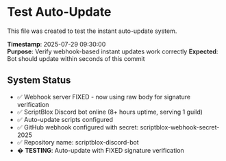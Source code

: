 # Test Auto-Update

This file was created to test the instant auto-update system.

**Timestamp**: 2025-07-29 09:30:00  
**Purpose**: Verify webhook-based instant updates work correctly
**Expected**: Bot should update within seconds of this commit

## System Status
- ✅ Webhook server FIXED - now using raw body for signature verification
- ✅ ScriptBlox Discord bot online (8+ hours uptime, serving 1 guild)  
- ✅ Auto-update scripts configured
- ✅ GitHub webhook configured with secret: scriptblox-webhook-secret-2025
- ✅ Repository name: scriptblox-discord-bot
- � **TESTING**: Auto-update with FIXED signature verification
